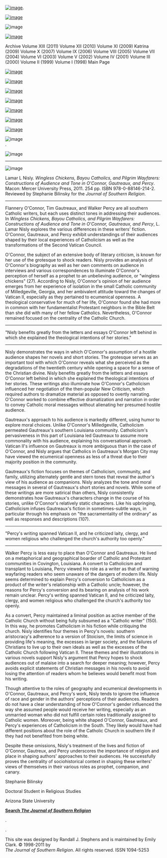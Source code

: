 [![image](../index_top_logo_.jpg)](http://jsr.fsu.edu/).

[![image](../index_top.jpg)](http://jsr.fsu.edu/)

![image](../../production/page_2_strip.jpg)

[![image](../New_Vol_13.png)](Front13.html)

Archive Volume XIII (2011) Volume XII (2010) Volume XI (2009) Katrina
(2009) Volume X (2007) Volume IX (2006) Volume VIII (2005) Volume VII
(2004) Volume VI (2003) Volume V (2002) Volume IV (2001) Volume III
(2000) Volume II (1999) Volume I (1998) Main Page

[![image](../page_2_link_4_mast.jpg)](http://jsr.fsu.edu/ed.htm)

[![image](../page_2_link_5_ed_policies.jpg)](http://jsr.fsu.edu/mission.htm)

[![image](../page_2_link_6_article_sub.jpg)](http://jsr.fsu.edu/submit.htm)

[![image](../page_2_link_7_book_rev.jpg)](http://jsr.fsu.edu/reviews.htm)

[![image](../page_2_link_8_hill_award.jpg)](http://jsr.fsu.edu/award.htm)

[![image](../page_2_link_9_advertisers.jpg)](http://jsr.fsu.edu/ads.htm)

[![image](../page_2_link_99_email.jpg)](mailto:aremillard@francis.edu)

![image](../../production/page_2_width_line_side.jpg) \
.

![image](../../production/page_2_width_line_top.jpg)

* * * * *

![image](Reviews/WinglessChickens.jpg)

Lamar L Nisly. *Wingless Chickens, Bayou Catholics, and Pilgrim
Wayfarers: Constructions of Audience and Tone in O'Connor, Gautreaux,
and Percy*. Macon: Mercer University Press, 2011. 254 pp. ISBN
978-0-88146-214-2. Reviewed by Stephanie Bilinsky for the *Journal of
Southern Religion*.

* * * * *

Flannery O'Connor, Tim Gautreaux, and Walker Percy are all southern
Catholic writers, but each uses distinct tones in addressing their
audiences. In *Wingless Chickens, Bayou Catholics, and Pilgrim
Wayfarers: Constructions of Audience and Tone in O'Connor, Gautreaux,
and Percy*, L. Lamar Nisly explores the various differences in these
writers' fiction. O'Connor, Gautreaux, and Percy exhibit understandings
of their audiences shaped by their local experiences of Catholicism as
well as the transformations of the Second Vatican Council.

O'Connor, the subject of an extensive body of literary criticism, is
known for her use of the grotesque to shock readers. Nisly provides an
analysis of O'Connor's biography as well as her own comments on audience
in interviews and various correspondences to illuminate O'Connor's
perception of herself as a prophet to an unbelieving audience, or
"wingless chickens" (27). According to Nisly, O'Connor's opinion of her
audience emerges from her experience of isolation in the small Catholic
community of Milledgeville, Georgia, and her ambivalent attitude toward
the changes of Vatican II, especially as they pertained to ecumenical
openness. A theological conservative for much of her life, O'Connor
found she had more in common with her fundamentalist Protestant
neighbors in the Bible Belt than she did with many of her fellow
Catholics. Nevertheless, O'Connor remained focused on the centrality of
the Catholic Church.

* * * * *

"Nisly benefits greatly from the letters and essays O'Connor left behind
in which she explained the theological intentions of her stories."

* * * * *

Nisly demonstrates the ways in which O'Connor's assumption of a hostile
audience shapes her novels and short stories. The grotesque serves as an
important tool with which O'Connor reveals what she perceived as the
degradations of the twentieth century while opening a space for a sense
of the Christian divine. Nisly benefits greatly from the letters and
essays O'Connor left behind in which she explained the theological
intentions of her stories. These writings also illuminate how O'Connor's
Catholicism influenced her negotiation of the then-popular New
Criticism, which required authors to dramatize material as opposed to
overtly narrating. O'Connor worked to combine effective dramatization
and narration in order to convey Catholic moral messages without
alienating her presumed hostile audience.

Gautreaux's approach to his audience is markedly different, using humor
to explore moral choices. Unlike O'Connor's Milledgeville, Catholicism
permeated Gautreaux's southern Louisiana community. Catholicism's
pervasiveness in this part of Louisiana led Gautreaux to assume more
commonality with his audience, explaining his conversational approach.
Vatican II's influence on Gautreaux is more ambiguous than in the case
of O'Connor, and Nisly argues that Catholics in Gautreaux's Morgan City
may have viewed the ecumenical openness as less of a threat due to their
majority position in the community.

Gautreaux's fiction focuses on themes of Catholicism, community, and
family, utilizing alternately gentle and stern tones that reveal the
author's view of his audience as companions. Nisly analyzes the tone and
moral messages in several of Gautreaux's short stories and novels. While
some of these writings are more satirical than others, Nisly
consistently demonstrates how Gautreaux's characters change in the
course of his stories, unlike O'Connor's relatively static characters.
Like his upbringing, Catholicism infuses Gautreaux's fiction in
sometimes-subtle ways, in particular through his emphasis on "the
sacramentality of the ordinary" as well as responses and descriptions
(107).

* * * * *

"Percy's writing spanned Vatican II, and he criticized laity, clergy,
and women religious who challenged the church's authority too openly."

* * * * *

Walker Percy is less easy to place than O'Connor and Gautreaux. He lived
on a metaphorical and geographical boarder of Catholic and Protestant
communities in Covington, Louisiana. A convert to Catholicism and
transplant to Louisiana, Percy viewed his role as a writer as that of
warning wayfaring readers who seem unaware of the dangers of modern
life. Nisly seems determined to explain Percy's conversion to
Catholicism as a product of the writer's relationship with a Catholic
uncle; however, the reasons for Percy's conversion and its bearing on
analysis of his work remain unclear. Percy's writing spanned Vatican II,
and he criticized laity, clergy, and women religious who challenged the
church's authority too openly.

As a convert, Percy maintained a liminal position as active member of
the Catholic Church without being fully subsumed as a "Catholic writer"
(150). In this way, he promotes Catholicism in his fiction while
critiquing the church. Nisly identifies four themes in Percy's novels:
southern aristocracy's adherence to a version of Stoicism, the limits of
science in providing life's meaning, the excesses in larger society, and
the failures of Christians to live up to their own ideals as well as the
excesses of the Catholic Church following Vatican II. These themes and
their illustrations in various novels support Nisly's argument that
Percy hopes to shock audiences out of malaise into a search for deeper
meaning; however, Percy avoids explicit statements of Christian messages
in his novels to avoid losing the attention of readers whom he believes
would benefit most from his writing.

Though attentive to the roles of geography and ecumenical developments
in O'Connor, Gautreaux, and Percy's work, Nisly tends to ignore the
influence of race and gender in the authors' perceptions of their
audiences. Readers do not have a clear understanding of how O'Connor's
gender influenced the way she assumed people would receive her writing,
especially as an unmarried woman who did not fulfill certain roles
traditionally assigned to Catholic women. Moreover, being white shaped
O'Connor, Gautreaux, and Percy's experiences of Catholicism in the
South. They likely would have had different positions about the role of
the Catholic Church in southern life if they had not benefited from
being white.

Despite these omissions, Nisly's treatment of the lives and fiction of
O'Connor, Gautreux, and Percy underscores the importance of religion and
place in shaping authors' approaches to their audiences. He successfully
proves the centrality of sociohistorical context in shaping these
writers' views of themselves in their various roles as prophet,
companion, and canary.

Stephanie Bilinsky

Doctoral Student in Religious Studies

Arizona State University

**[Search *The Journal of Southern
Religion*](http://jsr.fsu.edu/search.htm)**

.

.

This site was designed by Randall J. Stephens and is maintained by Emily
Clark. © 1998-2011 by \
 *The Journal of Southern Religion*. All rights reserved. ISSN 1094-5253
